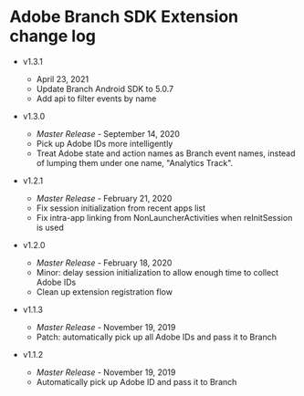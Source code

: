 # Adobe Branch SDK Extension change log
- v1.3.1
  * April 23, 2021
  * Update Branch Android SDK to 5.0.7
  * Add api to filter events by name

- v1.3.0
  * _*Master Release*_ - September 14, 2020
  * Pick up Adobe IDs more intelligently
  * Treat Adobe state and action names as Branch event names, instead of lumping them under one name, "Analytics Track".

- v1.2.1
  * _*Master Release*_ - February 21, 2020
  * Fix session initialization from recent apps list
  * Fix intra-app linking from NonLauncherActivities when reInitSession is used

- v1.2.0
  * _*Master Release*_ - February 18, 2020
  * Minor: delay session initialization to allow enough time to collect Adobe IDs
  * Clean up extension registration flow

- v1.1.3
  * _*Master Release*_ - November 19, 2019
  * Patch: automatically pick up all Adobe IDs and pass it to Branch
  
- v1.1.2
  * _*Master Release*_ - November 19, 2019
  * Automatically pick up Adobe ID and pass it to Branch
